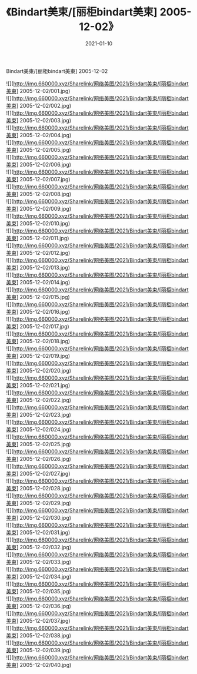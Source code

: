 ﻿---
layout: post
title:  《Bindart美束/[丽柜bindart美束] 2005-12-02》
date:   2021-01-10
img: http://img.660000.xyz/Sharelink/网络美图/2021/Bindart美束/[丽柜bindart美束] 2005-12-02/000.jpg
categories: [美女, 清纯, 唯美]
---

Bindart美束/[丽柜bindart美束] 2005-12-02

 ![](http://img.660000.xyz/Sharelink/网络美图/2021/Bindart美束/[丽柜bindart美束] 2005-12-02/001.jpg) <br>![](http://img.660000.xyz/Sharelink/网络美图/2021/Bindart美束/[丽柜bindart美束] 2005-12-02/002.jpg) <br>![](http://img.660000.xyz/Sharelink/网络美图/2021/Bindart美束/[丽柜bindart美束] 2005-12-02/003.jpg) <br>![](http://img.660000.xyz/Sharelink/网络美图/2021/Bindart美束/[丽柜bindart美束] 2005-12-02/004.jpg) <br>![](http://img.660000.xyz/Sharelink/网络美图/2021/Bindart美束/[丽柜bindart美束] 2005-12-02/005.jpg) <br>![](http://img.660000.xyz/Sharelink/网络美图/2021/Bindart美束/[丽柜bindart美束] 2005-12-02/006.jpg) <br>![](http://img.660000.xyz/Sharelink/网络美图/2021/Bindart美束/[丽柜bindart美束] 2005-12-02/007.jpg) <br>![](http://img.660000.xyz/Sharelink/网络美图/2021/Bindart美束/[丽柜bindart美束] 2005-12-02/008.jpg) <br>![](http://img.660000.xyz/Sharelink/网络美图/2021/Bindart美束/[丽柜bindart美束] 2005-12-02/009.jpg) <br>![](http://img.660000.xyz/Sharelink/网络美图/2021/Bindart美束/[丽柜bindart美束] 2005-12-02/010.jpg) <br>![](http://img.660000.xyz/Sharelink/网络美图/2021/Bindart美束/[丽柜bindart美束] 2005-12-02/011.jpg) <br>![](http://img.660000.xyz/Sharelink/网络美图/2021/Bindart美束/[丽柜bindart美束] 2005-12-02/012.jpg) <br>![](http://img.660000.xyz/Sharelink/网络美图/2021/Bindart美束/[丽柜bindart美束] 2005-12-02/013.jpg) <br>![](http://img.660000.xyz/Sharelink/网络美图/2021/Bindart美束/[丽柜bindart美束] 2005-12-02/014.jpg) <br>![](http://img.660000.xyz/Sharelink/网络美图/2021/Bindart美束/[丽柜bindart美束] 2005-12-02/015.jpg) <br>![](http://img.660000.xyz/Sharelink/网络美图/2021/Bindart美束/[丽柜bindart美束] 2005-12-02/016.jpg) <br>![](http://img.660000.xyz/Sharelink/网络美图/2021/Bindart美束/[丽柜bindart美束] 2005-12-02/017.jpg) <br>![](http://img.660000.xyz/Sharelink/网络美图/2021/Bindart美束/[丽柜bindart美束] 2005-12-02/018.jpg) <br>![](http://img.660000.xyz/Sharelink/网络美图/2021/Bindart美束/[丽柜bindart美束] 2005-12-02/019.jpg) <br>![](http://img.660000.xyz/Sharelink/网络美图/2021/Bindart美束/[丽柜bindart美束] 2005-12-02/020.jpg) <br>![](http://img.660000.xyz/Sharelink/网络美图/2021/Bindart美束/[丽柜bindart美束] 2005-12-02/021.jpg) <br>![](http://img.660000.xyz/Sharelink/网络美图/2021/Bindart美束/[丽柜bindart美束] 2005-12-02/022.jpg) <br>![](http://img.660000.xyz/Sharelink/网络美图/2021/Bindart美束/[丽柜bindart美束] 2005-12-02/023.jpg) <br>![](http://img.660000.xyz/Sharelink/网络美图/2021/Bindart美束/[丽柜bindart美束] 2005-12-02/024.jpg) <br>![](http://img.660000.xyz/Sharelink/网络美图/2021/Bindart美束/[丽柜bindart美束] 2005-12-02/025.jpg) <br>![](http://img.660000.xyz/Sharelink/网络美图/2021/Bindart美束/[丽柜bindart美束] 2005-12-02/026.jpg) <br>![](http://img.660000.xyz/Sharelink/网络美图/2021/Bindart美束/[丽柜bindart美束] 2005-12-02/027.jpg) <br>![](http://img.660000.xyz/Sharelink/网络美图/2021/Bindart美束/[丽柜bindart美束] 2005-12-02/028.jpg) <br>![](http://img.660000.xyz/Sharelink/网络美图/2021/Bindart美束/[丽柜bindart美束] 2005-12-02/029.jpg) <br>![](http://img.660000.xyz/Sharelink/网络美图/2021/Bindart美束/[丽柜bindart美束] 2005-12-02/030.jpg) <br>![](http://img.660000.xyz/Sharelink/网络美图/2021/Bindart美束/[丽柜bindart美束] 2005-12-02/031.jpg) <br>![](http://img.660000.xyz/Sharelink/网络美图/2021/Bindart美束/[丽柜bindart美束] 2005-12-02/032.jpg) <br>![](http://img.660000.xyz/Sharelink/网络美图/2021/Bindart美束/[丽柜bindart美束] 2005-12-02/033.jpg) <br>![](http://img.660000.xyz/Sharelink/网络美图/2021/Bindart美束/[丽柜bindart美束] 2005-12-02/034.jpg) <br>![](http://img.660000.xyz/Sharelink/网络美图/2021/Bindart美束/[丽柜bindart美束] 2005-12-02/035.jpg) <br>![](http://img.660000.xyz/Sharelink/网络美图/2021/Bindart美束/[丽柜bindart美束] 2005-12-02/036.jpg) <br>![](http://img.660000.xyz/Sharelink/网络美图/2021/Bindart美束/[丽柜bindart美束] 2005-12-02/037.jpg) <br>![](http://img.660000.xyz/Sharelink/网络美图/2021/Bindart美束/[丽柜bindart美束] 2005-12-02/038.jpg) <br>![](http://img.660000.xyz/Sharelink/网络美图/2021/Bindart美束/[丽柜bindart美束] 2005-12-02/039.jpg) <br>![](http://img.660000.xyz/Sharelink/网络美图/2021/Bindart美束/[丽柜bindart美束] 2005-12-02/040.jpg) <br>